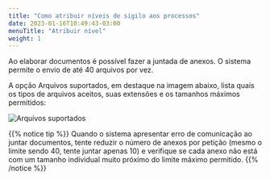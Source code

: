 ```yaml
---
title: "Como atribuir níveis de sigilo aos processos"
date: 2023-01-16T10:49:43-03:00
menuTitle: "Atribuir nível"
weight: 1
---
```


Ao elaborar documentos é possível fazer a juntada de anexos. O sistema permite o envio de até 40 arquivos por vez.

A opção Arquivos suportados, em destaque na imagem abaixo, lista quais os tipos de arquivos aceitos, suas extensões e os tamanhos máximos permitidos:

![Arquivos suportados](/imagens/arquivos_suportados.jpg)

{{% notice tip %}}
Quando o sistema apresentar erro de comunicação ao juntar documentos, tente reduzir o número de anexos por petição (mesmo o limite sendo 40, tente juntar apenas 10) e verifique se cada anexo não está com um tamanho individual muito próximo do limite máximo permitido.
{{% /notice %}}
